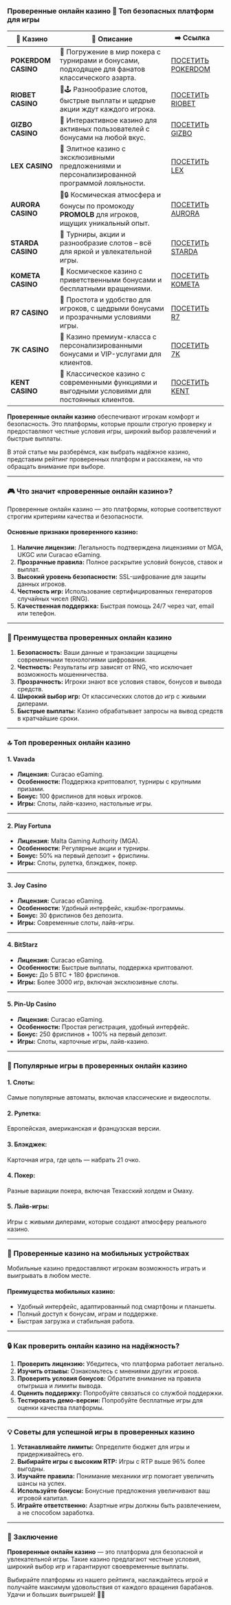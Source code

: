### Проверенные онлайн казино 🎰 Топ безопасных платформ для игры
| 🎰 Казино           | 📜 Описание                                                                                       | ➡️ Ссылка                                                                                          |   |
| ------------------- | ------------------------------------------------------------------------------------------------- | -------------------------------------------------------------------------------------------------- | - |
| **POKERDOM CASINO** | 🎲 Погружение в мир покера с турнирами и бонусами, подходящее для фанатов классического азарта.   | [ПОСЕТИТЬ POKERDOM](https://brandplay.link/FwVc4f)                                                 |   |
| **RIOBET CASINO**   | 🌟🕹️ Разнообразие слотов, быстрые выплаты и щедрые акции ждут каждого игрока.                    | [ПОСЕТИТЬ RIOBET](https://brandplay.link/TnjsxFvH)                                                 |   |
| **GIZBO CASINO**    | 🚀 Интерактивное казино для активных пользователей с бонусами на любой вкус.                      | [ПОСЕТИТЬ GIZBO](https://brandplay.link/rvzLrVLp)                                                  |   |
| **LEX CASINO**      | 🎰 Элитное казино с эксклюзивными предложениями и персонализированной программой лояльности.      | [ПОСЕТИТЬ LEX](https://brandplay.link/VMqNXPFs)                                                    |   |
| **AURORA CASINO**   | 🌌🔒 Космическая атмосфера и бонусы по промокоду **PROMOLB** для игроков, ищущих уникальный опыт. | [ПОСЕТИТЬ AURORA](https://10trafic-stat2.com/click/668546556bcc6313411604bc/6766/13031/subaccount) |   |
| **STARDA CASINO**   | 🌠 Турниры, акции и разнообразие слотов – всё для яркой и увлекательной игры.                     | [ПОСЕТИТЬ STARDA](https://brandplay.link/HDcDrxLk)                                                 |   |
| **KOMETA CASINO**   | 💫 Космическое казино с приветственными бонусами и бесплатными вращениями.                        | [ПОСЕТИТЬ KOMETA](https://brandplay.link/jHzFFYGv)                                                 |   |
| **R7 CASINO**       | 🎯 Простота и удобство для игроков, с щедрыми бонусами и прозрачными условиями игры.              | [ПОСЕТИТЬ R7](https://brandplay.link/dByFXP7h)                                                     |   |
| **7K CASINO**       | 💎 Казино премиум-класса с персонализированными бонусами и VIP-услугами для клиентов.             | [ПОСЕТИТЬ 7K](https://brandplay.link/dd46bNgD)                                                     |   |
| **KENT CASINO**     | 🎲 Классическое казино с современными функциями и выгодными условиями для постоянных клиентов.    | [ПОСЕТИТЬ KENT](https://brandplay.link/XRH1g6Vb)                                                   |   |

**Проверенные онлайн казино** обеспечивают игрокам комфорт и безопасность. Это платформы, которые прошли строгую проверку и предоставляют честные условия игры, широкий выбор развлечений и быстрые выплаты.

В этой статье мы разберёмся, как выбрать надёжное казино, представим рейтинг проверенных платформ и расскажем, на что обращать внимание при выборе.

***

### 🎮 Что значит «проверенные онлайн казино»?

Проверенные онлайн казино — это платформы, которые соответствуют строгим критериям качества и безопасности.

#### **Основные признаки проверенного казино:**

1. **Наличие лицензии:** Легальность подтверждена лицензиями от MGA, UKGC или Curacao eGaming.
2. **Прозрачные правила:** Полное раскрытие условий бонусов, ставок и выплат.
3. **Высокий уровень безопасности:** SSL-шифрование для защиты данных игроков.
4. **Честность игр:** Использование сертифицированных генераторов случайных чисел (RNG).
5. **Качественная поддержка:** Быстрая помощь 24/7 через чат, email или телефон.

***

### 🌟 Преимущества проверенных онлайн казино

1. **Безопасность:**
   Ваши данные и транзакции защищены современными технологиями шифрования.
2. **Честность:**
   Результаты игр зависят от RNG, что исключает возможность мошенничества.
3. **Прозрачность:**
   Игроки знают все условия ставок, бонусов и вывода средств.
4. **Широкий выбор игр:**
   От классических слотов до игр с живыми дилерами.
5. **Быстрые выплаты:**
   Казино обрабатывает запросы на вывод средств в кратчайшие сроки.

***

### 🔝 Топ проверенных онлайн казино

#### **1. Vavada**

* **Лицензия:** Curacao eGaming.
* **Особенности:** Поддержка криптовалют, турниры с крупными призами.
* **Бонус:** 100 фриспинов для новых игроков.
* **Игры:** Слоты, лайв-казино, настольные игры.

***

#### **2. Play Fortuna**

* **Лицензия:** Malta Gaming Authority (MGA).
* **Особенности:** Регулярные акции и турниры.
* **Бонус:** 50% на первый депозит + фриспины.
* **Игры:** Слоты, рулетка, блэкджек, покер.

***

#### **3. Joy Casino**

* **Лицензия:** Curacao eGaming.
* **Особенности:** Удобный интерфейс, кэшбэк-программы.
* **Бонус:** 30 фриспинов без депозита.
* **Игры:** Современные слоты, лайв-игры.

***

#### **4. BitStarz**

* **Лицензия:** Curacao eGaming.
* **Особенности:** Быстрые выплаты, поддержка криптовалют.
* **Бонус:** До 5 BTC + 180 фриспинов.
* **Игры:** Более 3000 игр, включая эксклюзивные слоты.

***

#### **5. Pin-Up Casino**

* **Лицензия:** Curacao eGaming.
* **Особенности:** Простая регистрация, удобный интерфейс.
* **Бонус:** 250 фриспинов + 100% на первый депозит.
* **Игры:** Слоты, карточные игры, лайв-казино.

***

### 🎰 Популярные игры в проверенных онлайн казино

#### **1. Слоты:**

Самые популярные автоматы, включая классические и видеослоты.

#### **2. Рулетка:**

Европейская, американская и французская версии.

#### **3. Блэкджек:**

Карточная игра, где цель — набрать 21 очко.

#### **4. Покер:**

Разные вариации покера, включая Техасский холдем и Омаху.

#### **5. Лайв-игры:**

Игры с живыми дилерами, которые создают атмосферу реального казино.

***

### 📱 Проверенные казино на мобильных устройствах

Мобильные казино предоставляют игрокам возможность играть и выигрывать в любом месте.

#### **Преимущества мобильных казино:**

* Удобный интерфейс, адаптированный под смартфоны и планшеты.
* Полный доступ к бонусам, играм и поддержке.
* Быстрая загрузка и стабильная работа.

***

### 🔒 Как проверить онлайн казино на надёжность?

1. **Проверить лицензию:**
   Убедитесь, что платформа работает легально.
2. **Изучить отзывы:**
   Ознакомьтесь с мнениями других игроков.
3. **Проверить условия бонусов:**
   Обратите внимание на правила отыгрыша и лимиты вывода.
4. **Оценить поддержку:**
   Попробуйте связаться со службой поддержки.
5. **Тестировать демо-версии:**
   Попробуйте бесплатные игры для оценки качества платформы.

***

### 💡 Советы для успешной игры в проверенных казино

1. **Устанавливайте лимиты:**
   Определите бюджет для игры и придерживайтесь его.
2. **Выбирайте игры с высоким RTP:**
   Игры с RTP выше 96% более выгодны.
3. **Изучайте правила:**
   Понимание механики игр помогает увеличить шансы на успех.
4. **Используйте бонусы:**
   Бонусные предложения увеличивают ваш игровой капитал.
5. **Играйте ответственно:**
   Азартные игры должны быть развлечением, а не способом заработка.

***

### 🎯 Заключение

**Проверенные онлайн казино** — это платформа для безопасной и увлекательной игры. Такие казино предлагают честные условия, широкий выбор игр и гарантируют своевременные выплаты.

Выбирайте платформы из нашего рейтинга, наслаждайтесь игрой и получайте максимум удовольствия от каждого вращения барабанов. Удачи и больших выигрышей! 🎰✨
